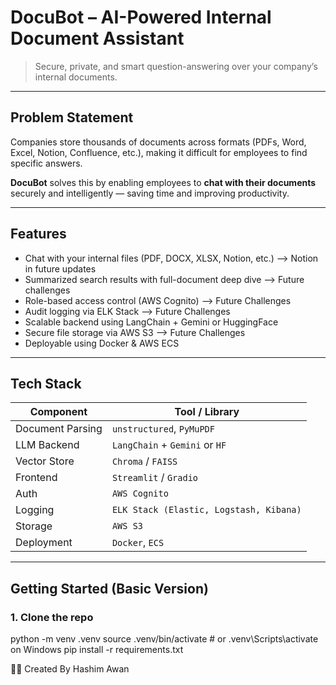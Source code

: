 # DocuBot – AI-Powered Internal Document Assistant

> Secure, private, and smart question-answering over your company’s internal documents.

---

##  Problem Statement

Companies store thousands of documents across formats (PDFs, Word, Excel, Notion, Confluence, etc.), making it difficult for employees to find specific answers.

**DocuBot** solves this by enabling employees to **chat with their documents** securely and intelligently — saving time and improving productivity.

---

##  Features

-  Chat with your internal files (PDF, DOCX, XLSX, Notion, etc.) --> Notion in future updates
-  Summarized search results with full-document deep dive  --> Future challenges
-  Role-based access control (AWS Cognito)  --> Future Challenges
-  Audit logging via ELK Stack --> Future Challenges
-  Scalable backend using LangChain + Gemini or HuggingFace
-  Secure file storage via AWS S3   --> Future Challenges
-  Deployable using Docker & AWS ECS 

---

##  Tech Stack

| Component        | Tool / Library                      |
|------------------|-------------------------------------|
| Document Parsing | `unstructured`, `PyMuPDF`           |
| LLM Backend      | `LangChain` + `Gemini` or `HF`      |
| Vector Store     | `Chroma` / `FAISS`                  |
| Frontend         | `Streamlit` / `Gradio`              |
| Auth             | `AWS Cognito`                       |
| Logging          | `ELK Stack (Elastic, Logstash, Kibana)` |
| Storage          | `AWS S3`                            |
| Deployment       | `Docker`, `ECS`                     |

---
##  Getting Started (Basic Version)

### 1. Clone the repo
python -m venv .venv
source .venv/bin/activate  # or .venv\Scripts\activate on Windows
pip install -r requirements.txt


👨‍💻 Created By
Hashim Awan


